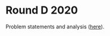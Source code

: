 # Round D 2020

Problem statements and analysis ([here](https://codingcompetitions.withgoogle.com/kickstart/round/000000000019ff08)).

